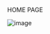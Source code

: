 HOME PAGE

![image](https://github.com/user-attachments/assets/3ce3f8cf-142e-4bc8-a444-ca067703c33f)
